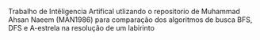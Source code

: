 Trabalho de Intêligencia Artifical utlizando o repositorio de Muhammad Ahsan Naeem (MAN1986) para comparação dos algoritmos de busca BFS, DFS e A-estrela na resolução de um labirinto
